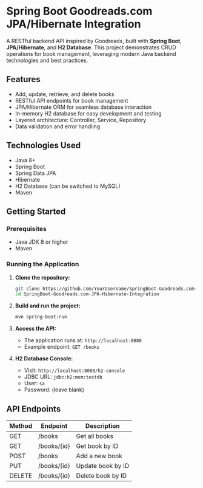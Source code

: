 # Spring Boot Goodreads.com JPA/Hibernate Integration

A RESTful backend API inspired by Goodreads, built with **Spring Boot**, **JPA/Hibernate**, and **H2 Database**. This project demonstrates CRUD operations for book management, leveraging modern Java backend technologies and best practices.

## Features

- Add, update, retrieve, and delete books
- RESTful API endpoints for book management
- JPA/Hibernate ORM for seamless database interaction
- In-memory H2 database for easy development and testing
- Layered architecture: Controller, Service, Repository
- Data validation and error handling

## Technologies Used

- Java 8+
- Spring Boot
- Spring Data JPA
- Hibernate
- H2 Database (can be switched to MySQL)
- Maven

## Getting Started

### Prerequisites

- Java JDK 8 or higher
- Maven

### Running the Application

1. **Clone the repository:**
   ```bash
   git clone https://github.com/YourUsername/SpringBoot-Goodreads.com-JPA-Hibernate-Integration.git
   cd SpringBoot-Goodreads.com-JPA-Hibernate-Integration
   ```

2. **Build and run the project:**
   ```bash
   mvn spring-boot:run
   ```

3. **Access the API:**
   - The application runs at: `http://localhost:8080`
   - Example endpoint: `GET /books`

4. **H2 Database Console:**
   - Visit: `http://localhost:8080/h2-console`
   - JDBC URL: `jdbc:h2:mem:testdb`
   - User: `sa`
   - Password: (leave blank)

## API Endpoints

| Method | Endpoint         | Description                |
|--------|------------------|----------------------------|
| GET    | /books           | Get all books              |
| GET    | /books/{id}      | Get book by ID             |
| POST   | /books           | Add a new book             |
| PUT    | /books/{id}      | Update book by ID          |
| DELETE | /books/{id}      | Delete book by ID          |
